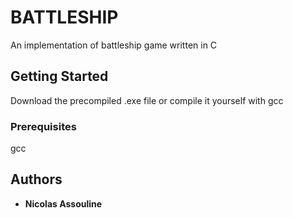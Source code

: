 # BATTLESHIP

An implementation of battleship game written in C

## Getting Started

Download the precompiled .exe file 
or compile it yourself with gcc

### Prerequisites

gcc

## Authors

* **Nicolas Assouline**
